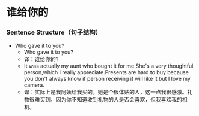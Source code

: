 # 谁给你的

### Sentence Structure（句子结构）

- Who gave it to you?
  - Who gave it to you?
  - 译：谁给你的?
  - It was actually my aunt who bought it for me.She's a very thoughtful person,which I really appreciate.Presents are hard to buy because you don't always know if person receiving it will like it but I love my camera.
  - 译：实际上是我阿姨给我买的。她是个很体贴的人，这一点我很感激。礼物很难买到，因为你不知道收到礼物的人是否会喜欢，但我喜欢我的相机。
